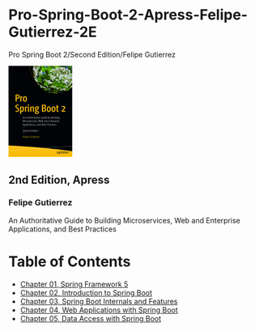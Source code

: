 # Pro-Spring-Boot-2-Apress-Felipe-Gutierrez-2E
Pro Spring Boot 2/Second Edition/Felipe Gutierrez

<img src="./img/ProSpringBoot2_cover.jpg" alt="Pro Spring Boot2 Cover Page" style="width:25%;" />

## 2nd Edition, Apress  
### Felipe Gutierrez
 An Authoritative Guide to Building Microservices, Web and Enterprise Applications, and Best Practices

# Table of Contents
- [Chapter 01, Spring Framework 5](./Chap01_SpringFramework5)
- [Chapter 02, Introduction to Spring Boot](./Chap02_IntroductionToSpringBoot)
- [Chapter 03, Spring Boot Internals and Features](./Chap03_SpringBootInternalsandFeatures)
- [Chapter 04, Web Applications with Spring Boot](./Chap04_WebApplicationswithSpringBoot)
- [Chapter 05, Data Access with Spring Boot](./Chap05_DataAccesswithSpringBoot)
